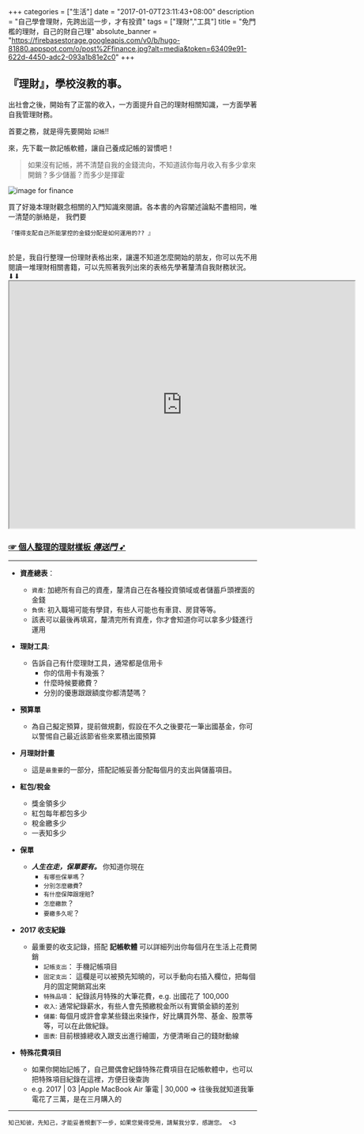 +++
categories = ["生活"]
date = "2017-01-07T23:11:43+08:00"
description = "自己學會理財，先跨出這一步，才有投資"
tags = ["理財","工具"]
title = "免門檻的理財，自己的財自己理"
absolute_banner = "https://firebasestorage.googleapis.com/v0/b/hugo-81880.appspot.com/o/post%2Ffinance.jpg?alt=media&token=63409e91-622d-4450-adc2-093a1b81e2c0"
+++

## **『理財』**，學校沒教的事。

出社會之後，開始有了正當的收入，一方面提升自己的理財相關知識，一方面學著自我管理財務。

首要之務，就是得先要開始 `記帳`!!

來，先下載一款記帳軟體，讓自己養成記帳的習慣吧！

> 如果沒有記帳，將不清楚自我的金錢流向，不知道該你每月收入有多少拿來開銷？多少儲蓄？而多少是揮霍

<!--more-->
![image for finance](https://fsv.cmoney.tw/cmstatic/notes/capture/29464/20140603145322995.png)

買了好幾本理財觀念相關的入門知識來閱讀。各本書的內容闡述論點不盡相同，唯一清楚的脈絡是， 我們要 

`『懂得支配自己所能掌控的金錢分配是如何運用的?? 』`

<br>
於是，我自行整理一份理財表格出來，讓還不知道怎麼開始的朋友，你可以先不用閱讀一堆理財相關書籍，可以先照著我列出來的表格先學著釐清自我財務狀況。⬇︎⬇︎

<iframe width="700px"  height="500px" src="https://docs.google.com/spreadsheets/d/10962IoGVE42szI2Rg7cJkiwhw5SR5cMUms3D7WtG6EU/pubhtml?widget=true&amp;headers=false"></iframe>

### [☞ 個人整理的理財樣板 *傳送門* ➹](https://docs.google.com/spreadsheets/d/10962IoGVE42szI2Rg7cJkiwhw5SR5cMUms3D7WtG6EU/edit?usp=sharing) 


----

* __資產總表__：
    * `資產`: 加總所有自己的資產，釐清自己在各種投資領域或者儲蓄戶頭裡面的金錢
    * `負債`: 初入職場可能有學貸，有些人可能也有車貸、房貸等等。
    * 該表可以最後再填寫，釐清完所有資產，你才會知道你可以拿多少錢進行運用

* __理財工具__:
    * 告訴自己有什麼理財工具，通常都是信用卡
        * 你的信用卡有幾張？
        * 什麼時候要繳費？
        * 分別的優惠跟跟額度你都清楚嗎？

* __預算單__
    * 為自己擬定預算，提前做規劃，假設在不久之後要花一筆出國基金，你可以警惕自己最近該節省些來累積出國預算

* __月理財計畫__
    * 這是`最重要`的一部分，搭配記帳妥善分配每個月的支出與儲蓄項目。

* __紅包/稅金__
    * 獎金領多少
    * 紅包每年都包多少
    * 稅金繳多少
    * 一表知多少

* __保單__
    * ___人生在走，保單要有。___ 你知道你現在
        * `有哪些保單嗎`？
        * `分別怎麼繳費`?
        * `有什麼保障跟理賠`?
        * `怎麼繳款`？
        * `要繳多久呢`？

* __2017 收支紀錄__
    * 最重要的收支記錄，搭配 __記帳軟體__ 可以詳細列出你每個月在生活上花費開銷
        * `記帳支出`： 手機記帳項目
        * `固定支出`： 這欄是可以被預先知曉的，可以手動向右插入欄位，把每個月的固定開銷寫出來
        * `特殊品項`： 紀錄該月特殊的大筆花費，e.g. 出國花了 100,000
        * `收入`: 通常紀錄薪水，有些人會先預繳稅金所以有實領金額的差別
        * `儲蓄`: 每個月或許會拿某些錢出來操作，好比購買外幣、基金、股票等等，可以在此做紀錄。
        * `圖表`: 目前根據總收入跟支出進行繪圖，方便清晰自己的錢財動線

* __特殊花費項目__
    * 如果你開始記帳了，自己爾偶會紀錄特殊花費項目在記帳軟體中，也可以把特殊項目紀錄在這裡，方便日後查詢
    * e.g. 2017 | 03 |Apple MacBook Air 筆電 | 30,000  => 往後我就知道我筆電花了三萬，是在三月購入的


----

    知己知彼，先知己，才能妥善規劃下一步，如果您覺得受用，請幫我分享，感謝您。 <3

